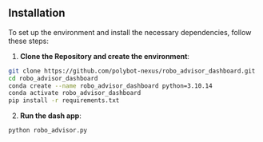 ## Installation

To set up the environment and install the necessary dependencies, follow these steps:

1. **Clone the Repository and create the environment**:
```bash
git clone https://github.com/polybot-nexus/robo_advisor_dashboard.git
cd robo_advisor_dashboard
conda create --name robo_advisor_dashboard python=3.10.14
conda activate robo_advisor_dashboard
pip install -r requirements.txt

```

2. **Run the dash app**:

```bash
python robo_advisor.py 

```
